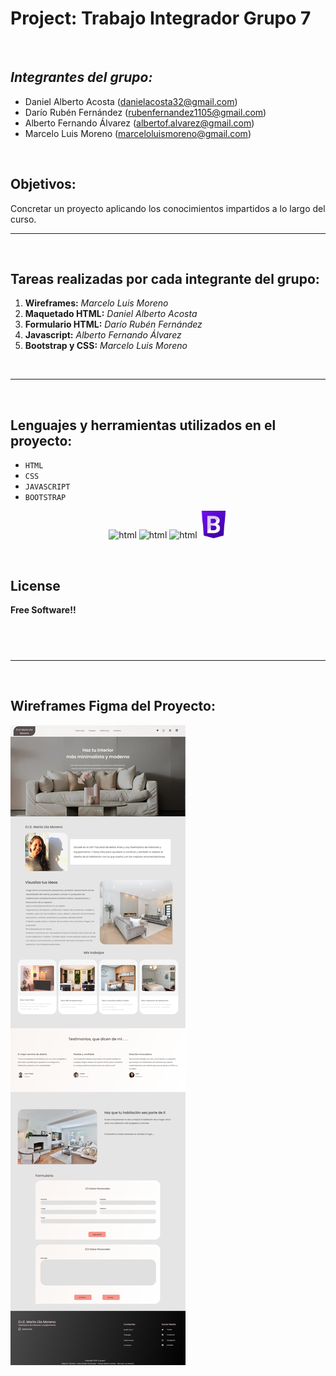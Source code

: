 # Project: Trabajo Integrador Grupo 7  


&nbsp; 
## _Integrantes del grupo:_
- Daniel Alberto Acosta     (danielacosta32@gmail.com)
- Darío Rubén Fernández     (rubenfernandez1105@gmail.com)
- Alberto Fernando Álvarez  (albertof.alvarez@gmail.com)
- Marcelo Luis Moreno       (marceloluismoreno@gmail.com)


&nbsp;
## Objetivos:   

Concretar un proyecto aplicando los conocimientos impartidos a lo largo del curso.

---

&nbsp;
## Tareas realizadas por cada integrante del grupo:   

1. **Wireframes:** *Marcelo Luis Moreno*
2. **Maquetado HTML:** *Daniel Alberto Acosta*
3. **Formulario HTML:** *Darío Rubén Fernández*
4. **Javascript:** *Alberto Fernando Álvarez*
5. **Bootstrap y CSS:** *Marcelo Luis Moreno*

&nbsp;

---


&nbsp;
## Lenguajes y herramientas utilizados en el proyecto:
  
- `HTML` 
- `CSS` 
- `JAVASCRIPT`
- `BOOTSTRAP`
<div>
<p style = 'text-align:center;'>
<img src="https://www.freepnglogos.com/uploads/html5-logo-png/html5-logo-html-logo-0.png" alt="html" width="43px">
<img src="https://img.icons8.com/fluency/256/css3.png" alt="html" width="50px">
<img src="https://img.icons8.com/color/256/html-5--v2.png" alt="html" width="50px">
<img src="https://raw.githubusercontent.com/themedotid/bootstrap-icon/HEAD/docs/bootstrap-icon-css.png" alt="html" width="44px">

</p>
</div>

&nbsp;
## License

**Free Software!!**

&nbsp;
---
<i class="fa-brands fa-html5" style="color: #fcfcfd;"></i>


---
&nbsp;
&nbsp;
## Wireframes Figma del Proyecto:

![figma](https://github.com/MarceloLuisMoreno/TrabajoIntegradorG7/blob/main/assets/wireframe/figma.png?raw=true)
